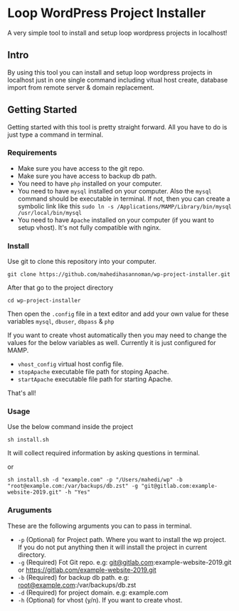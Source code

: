 # Loop WordPress Project Installer

A very simple tool to install and setup loop wordpress projects in localhost!

## Intro

By using this tool you can install and setup loop wordpress projects in localhost just in one single command including vitual host create, database import from remote server & domain replacement.

## Getting Started

Getting started with this tool is pretty straight forward. All you have to do is just type a command in terminal.


### Requirements

* Make sure you have access to the git repo.
* Make sure you have access to backup db path.
* You need to have `php` installed on your computer.
* You need to have `mysql` installed on your computer. Also the `mysql` command should be executable in terminal. If not, then you can create a symbolic link like this `sudo ln -s /Applications/MAMP/Library/bin/mysql /usr/local/bin/mysql`
* You need to have `Apache` installed on your computer (if you want to setup vhost). It's not fully compatible with nginx.

### Install

Use git to clone this repository into your computer.

```
git clone https://github.com/mahedihasannoman/wp-project-installer.git
```
After that go to the project directory

```
cd wp-project-installer
```

Then open the `.config` file in a text editor and add your own value for these variables
`mysql`, `dbuser`, `dbpass` & `php`

If you want to create vhost automatically then you may need to change the values for the below variables as well. Currently it is just configured for MAMP.
* `vhost_config` virtual host config file.
* `stopApache` executable file path for stoping Apache.
* `startApache` executable file path for starting Apache.

That's all!

### Usage

Use the below command inside the project

```
sh install.sh
```
It will collect required information by asking questions in terminal.

or

```
sh install.sh -d "example.com" -p "/Users/mahedi/wp" -b "root@example.com:/var/backups/db.zst" -g "git@gitlab.com:example-website-2019.git" -h "Yes"
```

### Aruguments

These are the following arguments you can to pass in terminal.

* `-p` (Optional) for Project path. Where you want to install the wp project. If you do not put anything then it will install the project in current directory.
* `-g` (Required) Fot Git repo. e.g: git@gitlab.com:example-website-2019.git or https://gitlab.com/example-website-2019.git
* `-b` (Required) for backup db path. e.g: root@example.com:/var/backups/db.zst
* `-d` (Required) for project domain. e.g: example.com
* `-h` (Optional) for vhost (y/n). If you want to create vhost.
